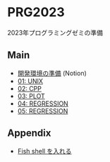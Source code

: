 # PRG2023

2023年プログラミングゼミの準備

## Main

- [開発環境の準備](https://sobaco.notion.site/PRG-d4fa7093ab8f4977a243abe965f600a3) (Notion)
- [01: UNIX](/01_UNIX)
- [02: CPP](/02_CPP)
- [03: PLOT](/03_PLOT)
- [04: REGRESSION](/04_REGRESSION)
- [05: REGRESSION](/05_RANDOM)


## Appendix

- [Fish shell を入れる](/00_FISH)